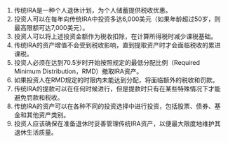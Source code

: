 

1. 传统IRA是一种个人退休计划，为个人储蓄提供税收优惠。
2. 投资人可以在每年向传统IRA中投资多达6,000美元（如果年龄超过50岁，则最高限额可达7,000美元）。
3. 投资人可以将上述投资金额作为税收扣除，在计算所得税时减少课税基础。
4. 传统IRA的资产增值不会受到税收影响，直到提取资产时才会面临税收的累进课税。
5. 投资人必须在达到70.5岁时开始按照规定的最低分配比例（Required Minimum Distribution，RMD）撤取IRA资产。
6. 如果投资人在RMD规定的时限内未能达到分配，将面临额外的税收和罚款。
7. 传统IRA的提款可以在任何时候进行，但是提款时只有在某些特殊情况下才能避免罚款和税收。
8. 传统IRA的资产可以在各种不同的投资选择中进行投资，包括股票、债券、基金和其他资产类别。
9. 投资人应该确保在准备退休时妥善管理传统IRA资产，以便最大限度地维护其退休生活质量。
